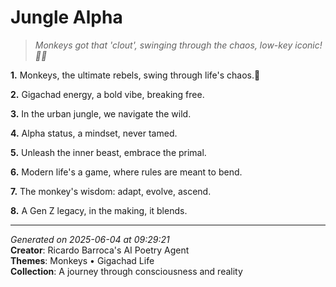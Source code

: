 # Jungle Alpha

> *Monkeys got that 'clout', swinging through the chaos, low-key iconic!🐒💫*

**1.** Monkeys, the ultimate rebels, swing through life's chaos.🐒


**2.** Gigachad energy, a bold vibe, breaking free.


**3.** In the urban jungle, we navigate the wild.


**4.** Alpha status, a mindset, never tamed.


**5.** Unleash the inner beast, embrace the primal.


**6.** Modern life's a game, where rules are meant to bend.


**7.** The monkey's wisdom: adapt, evolve, ascend.


**8.** A Gen Z legacy, in the making, it blends.



---

*Generated on 2025-06-04 at 09:29:21*  
**Creator**: Ricardo Barroca's AI Poetry Agent  
**Themes**: Monkeys • Gigachad Life  
**Collection**: A journey through consciousness and reality